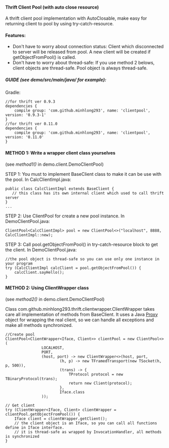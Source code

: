 #### Thrift Client Pool (with auto close resource)

A thrift client pool implementation with AutoClosable, make easy for returning client to pool by using try-catch-resource.
#### Features:

- Don't have to worry about connection status: Client which disconnected to server will be released from pool. A new client will be created if getObjectFromPool() is called.
- Don't have to worry about thread-safe: If you use method 2 belows, client objects are thread-safe. Pool object is always thread-safe.    

##### GUIDE (see demo/src/main/java/ for example):
Gradle:
```
//for thrift ver 0.9.3
dependencies {
    compile group: 'com.github.minhlong293', name: 'clientpool', version: '0.9.3-1'
}
//for thrift ver 0.11.0
dependencies {
    compile group: 'com.github.minhlong293', name: 'clientpool', version: '0.11.0'
}
```
#### METHOD 1: Write a wrapper client class yourselves
(see _method1()_ in demo.client.DemoClientPool)

STEP 1: You must to implement BaseClient class to make it can be use with the pool.
In CalcClientImpl.java:
```
public class CalcClientImpl extends BaseClient {
   // this class has its own internal client which used to call thrift server  
}
...
```
STEP 2: Use ClientPool<T> for create a new pool instance.
In DemoClientPool.java:
```
ClientPool<CalcClientImpl> pool = new ClientPool<>("localhost", 8888, CalcClientImpl::new);
```
STEP 3: Call pool.getObjectFromPool() in try-catch-resource block to get the client.
In DemoClientPool.java:
```
//the pool object is thread-safe so you can use only one instance in your program  
try (CalcClientImpl calcClient = pool.getObjectFromPool()) {
    calcClient.sayHello();
}
```

#### METHOD 2: Using ClientWrapper class
(see _method2()_ in demo.client.DemoClientPool)

Class com.github.minhlong293.thrift.clientwrapper.ClientWrapper takes care all implementation of methods from BaseClient. It uses a Java 
[Proxy](https://docs.oracle.com/javase/8/docs/api/java/lang/reflect/Proxy.html) object for wrapping the real client, so we can handle all exceptions and
 make all methods synchronized.
 
```
//Create pool
ClientPool<ClientWrapper<Iface, Client>> clientPool = new ClientPool<>(
                LOCALHOST,
                PORT,
                (host, port) -> new ClientWrapper<>(host, port,
                        (h, p) -> new TFramedTransport(new TSocket(h, p, 500)),
                        (trans) -> {
                            TProtocol protocol = new TBinaryProtocol(trans);
                            return new Client(protocol);
                        },
                        Iface.class
                ));
                
// Get client
try (ClientWrapper<Iface, Client> clientWrapper = clientPool.getObjectFromPool()) {
    Iface client = clientWrapper.getClient();
    // the client object is an Iface, so you can call all functions define in Iface interface.
    // it is thread-safe as wrapped by InvocationHandler, all methods is synchronized
}  
```